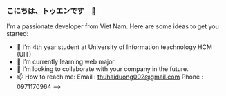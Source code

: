 ### こにちは、トゥエンです　👋

I'm a passionate developer from Viet Nam. 
Here are some ideas to get you started:

- 🔭 I’m 4th year student at University of Information teachnology HCM (UIT)
- 🌱 I’m currently learning web major
- 👯 I’m looking to collaborate with your company in the future.
- 📫 How to reach me:
    Email : thuhaiduong002@gmail.com
    Phone : 0971170964
-->
